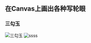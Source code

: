 ## 在Canvas上画出各种写轮眼

### 三勾玉
![三勾玉](https://yuluyao.github.io/assets/pics/写轮眼动画.gif)
![ssss](https://yuluyao.github.io/assets/pics/java_memery_model.jpg)


